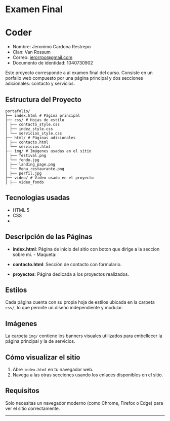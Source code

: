 # Examen Final
# Coder
- Nombre: Jeronimo Cardona Restrepo
- Clan: Van Rossum
- Correo: jerorrpo@gmail.com
- Documento de identidad: 1040730902

Este proyecto corresponde a al examen final del curso. Consiste en un porfalio web compuesto por una página principal y dos secciones adicionales: contacto y servicios.

## Estructura del Proyecto

    portafolio/
    ├── index.html # Página principal
    ├── css/ # Hojas de estilo
    │ ├── contacto_style.css
    │ ├── indez_style.css
    │ └── servicios_style.css
    ├── html/ # Páginas adicionales
    │ ├── contacto.html
    │ └── servicios.html
    ├── img/ # Imágenes usadas en el sitio
    │ ├── festival.png
    │ └── fondo.jpg
    │ ├── landing_page.png
    │ └── Menu_restaurante.png
    │ ├── perfil.jpg
    ├── video/ # Video usado en el proyecto
    │ ├── video_fondo
    
## Tecnologias usadas
- HTML 5
- CSS
- 
## Descripción de las Páginas

- **index.html**: Página de inicio del sitio con boton que dirige a la seccion sobre mi.
      - Maqueta:
              
- **contacto.html**: Sección de contacto con formulario.
- **proyectos**: Página dedicada a los proyectos realizados.

## Estilos

Cada página cuenta con su propia hoja de estilos ubicada en la carpeta `css/`, lo que permite un diseño independiente y modular.

## Imágenes

La carpeta `img/` contiene los banners visuales utilizados para embellecer la página principal y la de servicios.

## Cómo visualizar el sitio

1. Abre `index.html` en tu navegador web.
2. Navega a las otras secciones usando los enlaces disponibles en el sitio.

## Requisitos

Solo necesitas un navegador moderno (como Chrome, Firefox o Edge) para ver el sitio correctamente.

---

